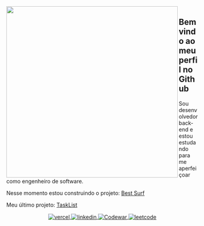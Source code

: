 

<img align="left" width="450em" src="https://github-readme-stats.vercel.app/api/top-langs/?username=Lucasvmarangoni&layout=compact&theme=dark"/>

## Bem vindo ao meu perfil no Github

<p align="left">
Sou desenvolvedor back-end e estou estudando para me aperfeiçoar como engenheiro de software.
</p>

<p align="left">
Nesse momento estou construindo o projeto: <a href="https://github.com/Lucasvmarangoni/Best-Surf">Best Surf</a>
</p>
<p align="left">
Meu último projeto: <a href="https://github.com/Lucasvmarangoni/TaskList">TaskList</a>
</p>

<div align="center">
  <a href="https://lucasvmarangoni.vercel.app/" target="_blank">
    <img align="center" src="https://img.shields.io/badge/-Portfólio-05122A?style=flat&logo=vercel" alt="vercel"/>
  </a>
  <a href="https://www.linkedin.com/in/lucasvmarangoni/" target="_blank">
    <img align="center" src="https://img.shields.io/badge/-Linkedin-05122A?style=flat&logo=linkedin" alt="linkedin"/>
  </a>
  <a href="https://www.codewars.com/users/Ldragk" target="_blank">
    <img align="center" src="https://img.shields.io/badge/-Codewar-05122A?style=flat&logo=codewars" alt="Codewar"/>
  </a>
  <a href="https://leetcode.com/Lucasvmarangoni/" target="_blank">
    <img align="center" src="https://img.shields.io/badge/-Leetcode-05122A?style=flat&logo=leetcode" alt="leetcode"/>
  </a>
</div>



